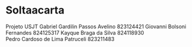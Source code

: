 # Soltaacarta
Projeto USJT
Gabriel Gardilin Passos Avelino  823124421 
Giovanni Bolsoni Fernandes 824125317
Kayque Braga da Silva 824118930  
Pedro Cardoso de Lima Patruceli  823211483

